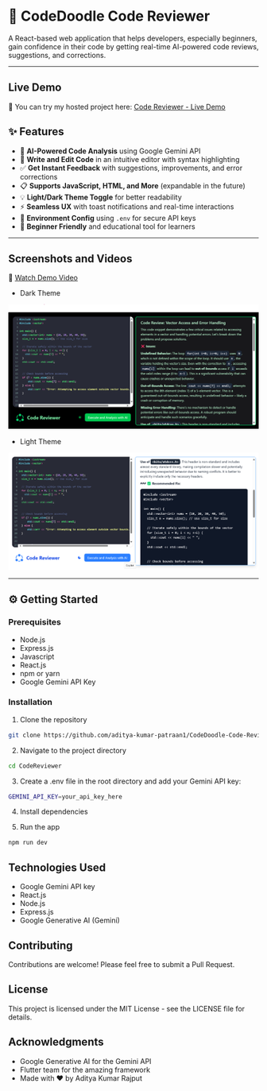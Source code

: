 # 🚀 CodeDoodle Code Reviewer

A React-based web application that helps developers, especially beginners, gain confidence in their code by getting real-time AI-powered code reviews, suggestions, and corrections.

---

## Live Demo

🚀 You can try my hosted project here: [Code Reviewer - Live Demo]([https://codedoodle.onrender.com/])

## ✨ Features

- 🧠 **AI-Powered Code Analysis** using Google Gemini API  
- 📝 **Write and Edit Code** in an intuitive editor with syntax highlighting  
- ✅ **Get Instant Feedback** with suggestions, improvements, and error corrections  
- 📋 **Supports JavaScript, HTML, and More** (expandable in the future)  
- 💡 **Light/Dark Theme Toggle** for better readability  
- ⚡ **Seamless UX** with toast notifications and real-time interactions  
- 🔐 **Environment Config** using `.env` for secure API keys  
- 🧪 **Beginner Friendly** and educational tool for learners

---

## Screenshots and Videos
🎥 [Watch Demo Video](https://raw.githubusercontent.com/aditya-kumar-patraan1/CodeReviewer/main/Client/CodeReviwer.mp4)
- Dark Theme
<img src="https://github.com/aditya-kumar-patraan1/CodeReviewer/blob/main/Client/darktheme.png?raw=true" width="600" alt="Dark Theme Screenshot" />

- Light Theme
<img src="https://github.com/aditya-kumar-patraan1/CodeReviewer/blob/main/Client/lighttheme.png?raw=true" width="600" alt="Dark Theme Screenshot" />



---

## ⚙️ Getting Started

### Prerequisites

- Node.js
- Express.js
- Javascript
- React.js
- npm or yarn
- Google Gemini API Key

### Installation

1. Clone the repository
```bash
git clone https://github.com/aditya-kumar-patraan1/CodeDoodle-Code-Reviewer.git
```
2. Navigate to the project directory
```bash
cd CodeReviewer
```
3. Create a .env file in the root directory and add your Gemini API key:
```bash
GEMINI_API_KEY=your_api_key_here
```
4. Install dependencies

5. Run the app
```bash
npm run dev
```

## Technologies Used
- Google Gemini API key
- React.js
- Node.js
- Express.js
- Google Generative AI (Gemini)

## Contributing
Contributions are welcome! Please feel free to submit a Pull Request.

## License
This project is licensed under the MIT License - see the LICENSE file for details.

## Acknowledgments
- Google Generative AI for the Gemini API
- Flutter team for the amazing framework
- Made with ❤️ by Aditya Kumar Rajput
